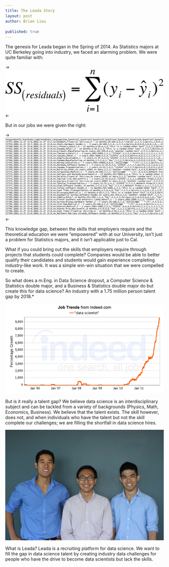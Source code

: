 ```yaml
---
title: The Leada Story
layout: post
author: Brian Liou

published: true
---
```


The genesis for Leada began in the Spring of 2014. As Statistics majors at UC Berkeley going into industry, we faced an alarming problem. We were quite familiar with:

->![Alt text](/assets/images/The_Leada_Story/Statproof.png)<-

But in our jobs we were given the right:

->![Alt text](/assets/images/The_Leada_Story/data.png)<-


This knowledge gap, between the skills that employers require and the theoretical education we were “empowered” with at our University, isn’t just a problem for Statistics majors, and it isn’t applicable just to Cal.

What if you could bring out the skills that employers require through projects that students could complete? Companies would be able to better qualify their candidates and students would gain experience completing industry-like work. It was a simple win-win situation that we were compelled to create.

So what does a m.Eng. in Data Science dropout, a Computer Science & Statistics double major, and a Business & Statistics double major do but create this for data science? An industry with a 1.75 million person talent gap by 2018.*

![Alt text](/assets/images/The_Leada_Story/DSjobs.png)

But is it really a talent gap? We believe data science is an interdisciplinary subject and can be tackled from a variety of backgrounds (Physics, Math, Economics, Business). We believe that the talent exists. The skill however, does not, and when individuals who have the talent but not the skill complete our challenges; we are filling the shortfall in data science hires.

![Alt text](/assets/images/The_Leada_Story/Group_shot.png)

What is Leada? Leada is a recruiting platform for data science. We want to fill the gap in data science talent by creating industry data challenges for people who have the drive to become data scientists but lack the skills.
